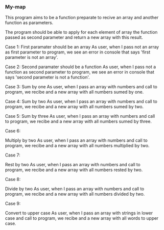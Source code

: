 ### My-map

This program aims to be a function preparate to recive an array and another function as parameters. 

The program should be able to apply for each element of array the function passed as second parameter and return a new array with this result. 

Case 1:
First paramater should be an array
As user, when I pass not an array as first parameter to program, we see an error in console that says 'first parameter is not an array'.

Case 2:
Second paramater should be a function
As user, when I pass not a function as second parameter to program, we see an error in console that says 'second parameter is not a function'.

Case 3:
Sum by one
As user, when I pass an array with numbers and call to program, we recibe and a new array with all numbers sumed by one.

Case 4:
Sum by two
As user, when I pass an array with numbers and call to program, we recibe and a new array with all numbers sumed by two.


Case 5:
Sum by three
As user, when I pass an array with numbers and call to program, we recibe and a new array with all numbers sumed by three.

Case 6:

Multiply by two
As user, when I pass an array with numbers and call to program, we recibe and a new array with all numbers multiplied by two.

Case 7:

Rest by two
As user, when I pass an array with numbers and call to program, we recibe and a new array with all numbers rested by two.

Case 8:

Divide by two
As user, when I pass an array with numbers and call to program, we recibe and a new array with all numbers divided by two.

Case 9:

Convert to upper case
As user, when I pass an array with strings in lower case and call to program, we recibe and a new array with all words to upper case.